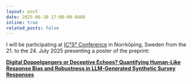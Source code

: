 ```yaml
---
layout: post
date: 2025-06-30 17:00:00-0400
inline: true
related_posts: false
---
```


I will be participating at [IC²S² Conference](https://www.ic2s2-2025.org/) in Norrköping, Sweden from the 21. to the 24. July 2025 presenting a poster of the preprint:

[**Digital Doppelgangers or Deceptive Echoes? Quantifying Human-Like Response Bias and Robustness in LLM-Generated Synthetic Survey Responses**]()
